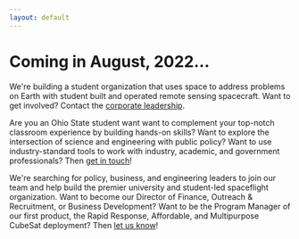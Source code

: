 ```yaml
---
layout: default
---
```


# Coming in August, 2022...
We're building a student organization that uses space to address problems on Earth with student built and operated remote sensing spacecraft. Want to get involved? Contact the [corporate leadership](mailto:956f4217.buckeyemail.osu.edu@amer.teams.ms).

Are you an Ohio State student want want to complement your top-notch classroom experience by building hands-on skills? Want to explore the intersection of science and engineering with public policy? Want to use industry-standard tools to work with industry, academic, and government professionals? Then [get in touch](mailto:956f4217.buckeyemail.osu.edu@amer.teams.ms)!

We're searching for policy, business, and engineering leaders to join our team and help build the premier university and student-led spaceflight organization. Want to become our Director of Finance, Outreach & Recruitment, or Business Development? Want to be the Program Manager of our first product, the Rapid Response, Affordable, and Multipurpose CubeSat deployment? Then [let us know](mailto:956f4217.buckeyemail.osu.edu@amer.teams.ms)!